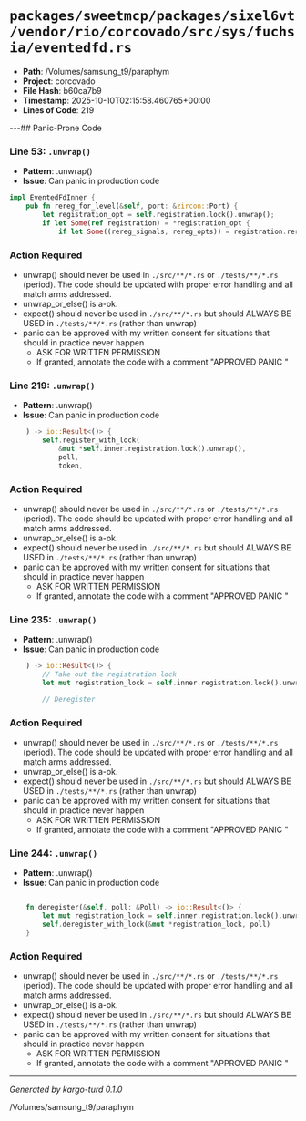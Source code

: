 # `packages/sweetmcp/packages/sixel6vt/vendor/rio/corcovado/src/sys/fuchsia/eventedfd.rs`

- **Path**: /Volumes/samsung_t9/paraphym
- **Project**: corcovado
- **File Hash**: b60ca7b9  
- **Timestamp**: 2025-10-10T02:15:58.460765+00:00  
- **Lines of Code**: 219

---## Panic-Prone Code


### Line 53: `.unwrap()`

- **Pattern**: .unwrap()
- **Issue**: Can panic in production code

```rust
impl EventedFdInner {
    pub fn rereg_for_level(&self, port: &zircon::Port) {
        let registration_opt = self.registration.lock().unwrap();
        if let Some(ref registration) = *registration_opt {
            if let Some((rereg_signals, rereg_opts)) = registration.rereg_signals {
```

### Action Required

- unwrap() should never be used in `./src/**/*.rs` or `./tests/**/*.rs` (period). The code should be updated with proper error handling and all match arms addressed.
- unwrap_or_else() is a-ok. 
- expect() should never be used in `./src/**/*.rs` but should ALWAYS BE USED in `./tests/**/*.rs` (rather than unwrap)
- panic can be approved with my written consent for situations that should in practice never happen  
  - ASK FOR WRITTEN PERMISSION
  - If granted, annotate the code with a comment "APPROVED PANIC "


### Line 219: `.unwrap()`

- **Pattern**: .unwrap()
- **Issue**: Can panic in production code

```rust
    ) -> io::Result<()> {
        self.register_with_lock(
            &mut *self.inner.registration.lock().unwrap(),
            poll,
            token,
```

### Action Required

- unwrap() should never be used in `./src/**/*.rs` or `./tests/**/*.rs` (period). The code should be updated with proper error handling and all match arms addressed.
- unwrap_or_else() is a-ok. 
- expect() should never be used in `./src/**/*.rs` but should ALWAYS BE USED in `./tests/**/*.rs` (rather than unwrap)
- panic can be approved with my written consent for situations that should in practice never happen  
  - ASK FOR WRITTEN PERMISSION
  - If granted, annotate the code with a comment "APPROVED PANIC "


### Line 235: `.unwrap()`

- **Pattern**: .unwrap()
- **Issue**: Can panic in production code

```rust
    ) -> io::Result<()> {
        // Take out the registration lock
        let mut registration_lock = self.inner.registration.lock().unwrap();

        // Deregister
```

### Action Required

- unwrap() should never be used in `./src/**/*.rs` or `./tests/**/*.rs` (period). The code should be updated with proper error handling and all match arms addressed.
- unwrap_or_else() is a-ok. 
- expect() should never be used in `./src/**/*.rs` but should ALWAYS BE USED in `./tests/**/*.rs` (rather than unwrap)
- panic can be approved with my written consent for situations that should in practice never happen  
  - ASK FOR WRITTEN PERMISSION
  - If granted, annotate the code with a comment "APPROVED PANIC "


### Line 244: `.unwrap()`

- **Pattern**: .unwrap()
- **Issue**: Can panic in production code

```rust

    fn deregister(&self, poll: &Poll) -> io::Result<()> {
        let mut registration_lock = self.inner.registration.lock().unwrap();
        self.deregister_with_lock(&mut *registration_lock, poll)
    }
```

### Action Required

- unwrap() should never be used in `./src/**/*.rs` or `./tests/**/*.rs` (period). The code should be updated with proper error handling and all match arms addressed.
- unwrap_or_else() is a-ok. 
- expect() should never be used in `./src/**/*.rs` but should ALWAYS BE USED in `./tests/**/*.rs` (rather than unwrap)
- panic can be approved with my written consent for situations that should in practice never happen  
  - ASK FOR WRITTEN PERMISSION
  - If granted, annotate the code with a comment "APPROVED PANIC "

---

*Generated by kargo-turd 0.1.0*

/Volumes/samsung_t9/paraphym